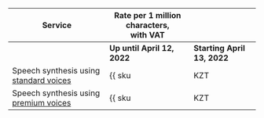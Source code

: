 | Service | Rate per 1 million characters,<br/>with VAT | |
| ----- | ----- | --- |
| | **Up until April 12, 2022** | **Starting  April 13, 2022** |
| Speech synthesis using [standard voices](../../speechkit/tts/voices.md#standard) | {{ sku|KZT|ai.speech.tts|string }} | ? |
| Speech synthesis using [premium voices](../../speechkit/tts/voices.md#premium) | {{ sku|KZT|ai.speech.tts_gpu|string }} | ? |
